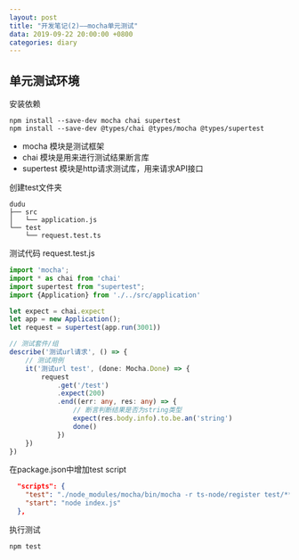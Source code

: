 ```yaml
---
layout: post
title: "开发笔记(2)——mocha单元测试"
data: 2019-09-22 20:00:00 +0800
categories: diary
---
```

## 单元测试环境

安装依赖
```
npm install --save-dev mocha chai supertest
npm install --save-dev @types/chai @types/mocha @types/supertest
```

- mocha 模块是测试框架
- chai 模块是用来进行测试结果断言库
- supertest 模块是http请求测试库，用来请求API接口

创建test文件夹
```
dudu
├── src
│   └── application.js
└── test
    └── request.test.ts
```

测试代码 request.test.js
```typescript
import 'mocha';
import * as chai from 'chai'
import supertest from "supertest";
import {Application} from './../src/application'

let expect = chai.expect
let app = new Application();
let request = supertest(app.run(3001))

// 测试套件/组
describe('测试url请求', () => {
    // 测试用例
    it('测试url test', (done: Mocha.Done) => {
        request
            .get('/test')
            .expect(200)
            .end((err: any, res: any) => {
                // 断言判断结果是否为string类型
                expect(res.body.info).to.be.an('string')
                done()
            })
    })
})
```

在package.json中增加test script
```json
  "scripts": {
    "test": "./node_modules/mocha/bin/mocha -r ts-node/register test/**/*.test.ts --exit",
    "start": "node index.js"
  },
```
执行测试
```
npm test
```
